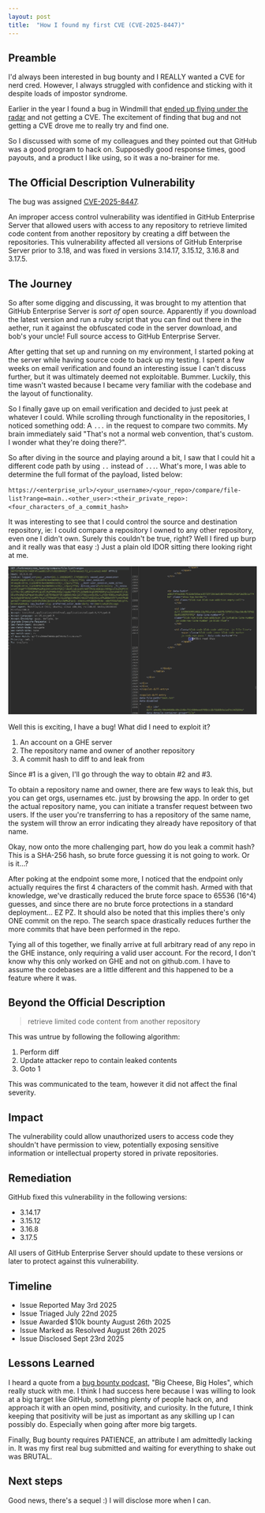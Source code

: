 ```yaml
---
layout: post
title:  "How I found my first CVE (CVE-2025-8447)"
---
```


## Preamble

I'd always been interested in bug bounty and I REALLY wanted a CVE for nerd cred. However, I always struggled with confidence and sticking with it despite loads of impostor syndrome.

Earlier in the year I found a bug in Windmill that [ended up flying under the radar](https://github.com/windmill-labs/windmill/commit/3c6d1029d19fc822c955681594e500ff0613fd89) and not getting a CVE. The excitement of finding that bug and not getting a CVE drove me to really try and find one. 

So I discussed with some of my colleagues and they pointed out that GitHub was a good program to hack on. Supposedly good response times, good payouts, and a product I like using, so it was a no-brainer for me.

## The Official Description Vulnerability

The bug was assigned [CVE-2025-8447](https://www.cve.org/cverecord?id=CVE-2025-8447). 

An improper access control vulnerability was identified in GitHub Enterprise Server that allowed users with access to any repository to retrieve limited code content from another repository by creating a diff between the repositories. This vulnerability affected all versions of GitHub Enterprise Server prior to 3.18, and was fixed in versions 3.14.17, 3.15.12, 3.16.8 and 3.17.5.

## The Journey

So after some digging and discussing, it was brought to my attention that GitHub Enterprise Server is *sort of* open source. Apparently if you download the latest version and run a ruby script that you can find out there in the aether, run it against the obfuscated code in the server download, and bob's your uncle! Full source access to GitHub Enterprise Server.

After getting that set up and running on my environment, I started poking at the server while having source code to back up my testing. I spent a few weeks on email verification and found an interesting issue I can't discuss further, but it was ultimately deemed not exploitable. Bummer. Luckily, this time wasn't wasted because I became very familiar with the codebase and the layout of functionality.

So I finally gave up on email verification and decided to just peek at whatever I could. While scrolling through functionality in the repositories, I noticed something odd: A `...` in the request to compare two commits. My brain immediately said "That's not a normal web convention, that's custom. I wonder what they're doing there?".

So after diving in the source and playing around a bit, I saw that I could hit a different code path by using `..` instead of `...`. What's more, I was able to determine the full format of the payload, listed below:

`https://<enterprise_url>/<your_username>/<your_repo>/compare/file-list?range=main..<other_user>:<their_private_repo>:<four_characters_of_a_commit_hash>`

It was interesting to see that I could control the source and destination repository, ie: I could compare a repository I owned to any other repository, even one I didn't own. Surely this couldn't be true, right? Well I fired up burp and it really was that easy :) Just a plain old IDOR sitting there looking right at me.

![GitHub IDOR vulnerability](/images/gh_idor.png)

Well this is exciting, I have a bug! What did I need to exploit it?
1. An account on a GHE server
2. The repository name and owner of another repository
3. A commit hash to diff to and leak from

Since #1 is a given, I'll go through the way to obtain #2 and #3. 

To obtain a repository name and owner, there are few ways to leak this, but you can get orgs, usernames etc. just by browsing the app. In order to get the actual repository name, you can initiate a transfer request between two users. If the user you're transferring to has a repository of the same name, the system will throw an error indicating they already have repository of that name.

Okay, now onto the more challenging part, how do you leak a commit hash? This is a SHA-256 hash, so brute force guessing it is not going to work. Or is it...? 

After poking at the endpoint some more, I noticed that the endpoint only actually requires the first 4 characters of the commit hash. Armed with that knowledge, we've drastically reduced the brute force space to 65536 (16^4) guesses, and since there are no brute force protections in a standard deployment... EZ PZ. It should also be noted that this implies there's only ONE commit on the repo. The search space drastically reduces further the more commits that have been performed in the repo.

Tying all of this together, we finally arrive at full arbitrary read of any repo in the GHE instance, only requiring a valid user account. For the record, I don't know why this only worked on GHE and not on github.com. I have to assume the codebases are a little different and this happened to be a feature where it was.

## Beyond the Official Description
> retrieve limited code content from another repository

This was untrue by following the following algorithm:

1. Perform diff
1. Update attacker repo to contain leaked contents
1. Goto 1

This was communicated to the team, however it did not affect the final severity.

## Impact

The vulnerability could allow unauthorized users to access code they shouldn't have permission to view, potentially exposing sensitive information or intellectual property stored in private repositories.

## Remediation

GitHub fixed this vulnerability in the following versions:
- 3.14.17
- 3.15.12
- 3.16.8
- 3.17.5

All users of GitHub Enterprise Server should update to these versions or later to protect against this vulnerability.

## Timeline

- Issue Reported May 3rd 2025
- Issue Triaged July 22nd 2025
- Issue Awarded $10k bounty August 26th 2025
- Issue Marked as Resolved August 26th 2025
- Issue Disclosed Sept 23rd 2025

## Lessons Learned

I heard a quote from a [bug bounty podcast](https://www.youtube.com/watch?v=yxc2jVKE-jo), "Big Cheese, Big Holes", which really stuck with me. I think I had success here because I was willing to look at a big target like GitHub, something plenty of people hack on, and approach it with an open mind, positivity, and curiosity. In the future, I think keeping that positivity will be just as important as any skilling up I can possibly do. Especially when going after more big targets.

Finally, Bug bounty requires PATIENCE, an attribute I am admittedly lacking in. It was my first real bug submitted and waiting for everything to shake out was BRUTAL.

## Next steps

Good news, there's a sequel :) I will disclose more when I can.
